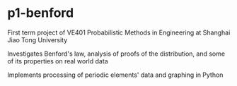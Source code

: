 # p1-benford

First term project of VE401 Probabilistic Methods in Engineering at Shanghai Jiao Tong University

Investigates Benford's law, analysis of proofs of the distribution, and some of its properties on real world data

Implements processing of periodic elements' data and graphing in Python


